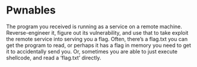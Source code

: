 # Pwnables
The program you received is running as a service on a remote machine. Reverse-engineer it, figure out its vulnerability, and use that to take exploit the remote service into serving you a flag. Often, there’s a flag.txt you can get the program to read, or perhaps it has a flag in memory you need to get it to accidentally send you. Or, sometimes you are able to just execute shellcode, and read a ‘flag.txt’ directly.

